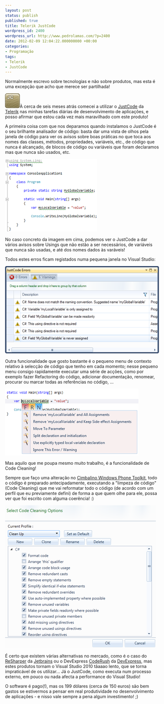 ```yaml
---
layout: post
status: publish
published: true
title: Telerik JustCode
wordpress_id: 2400
wordpress_url: http://www.pedrolamas.com/?p=2400
date: 2012-02-09 12:04:22.000000000 +00:00
categories:
- Programação
tags:
- Telerik
- JustCode
---
```

Normalmente escrevo sobre tecnologias e não sobre produtos, mas esta é uma excepção que acho que merece ser partilhada!

[![](/wp-content/uploads/2012/02/Telerik-JustCode.png "Telerik JustCode")](http://www.telerik.com/products/justcode.aspx)À cerca de seis meses atrás comecei a utilizar o [JustCode](http://www.telerik.com/products/justcode.aspx) da [Telerik](http://www.telerik.com) nas minhas tarefas diárias de desenvolvimento de aplicações, e posso afirmar que estou cada vez mais maravilhado com este produto!

A primeira coisa com que nos deparamos quando instalamos o JustCode é o seu brilhante analisador de código: basta dar uma vista de olhos pela janela de código para ver os avisos sobre boas práticas no que toca aos nomes das classes, métodos, propriedades, variáveis, etc., de código que nunca é alcançado, de blocos de código ou variáveis que foram declaramos mas que nunca são usados, etc.

![](/wp-content/uploads/2012/02/Telerik-JustCode-Code-Analysis.png "Telerik JustCode: Code Analysis")

No caso concreto da imagem em cima, podemos ver o JustCode a dar vários avisos sobre Usings que não estão a ser necessários, de variáveis que nunca são usadas, e até dos nomes dados às varáveis!

Todos estes erros ficam registados numa pequena janela no Visual Studio:

![](/wp-content/uploads/2012/02/Telerik-JustCode-Errors-Window.png "Telerik JustCode: Errors Window")

Outra funcionalidade que gosto bastante é o pequeno menu de contexto relativo à selecção de código que tenho em cada momento; nesse pequeno menu consigo rapidamente executar uma série de acções, como por exemplo fazer Refactoring do código, adicionar documentação, renomear, procurar ou marcar todas as referências no código, ...

![](/wp-content/uploads/2012/02/Telerik-JustCode-Context-Menu.png "Telerik JustCode: Context Menu")

Mas aquilo que me poupa mesmo muito trabalho, é a funcionalidade de Code Cleaning!

Sempre que faço uma alteração no [Cimbalino Windows Phone Toolkit](http://cimbalino.org), todo o código é preparado antecipadamente, executando a "limpeza de código" (Code Cleaning) que me vai reformatar todo o código (de acordo com um perfil que eu previamente defini) de forma a que quem olhe para ele, possa ver que foi escrito com alguma coerência! :)

![](/wp-content/uploads/2012/02/Telerik-JustCode-Code-Cleaning.png "Telerik JustCode: Code Cleaning")

É certo que existem várias alternativas no mercado, como é o caso do [ReSharper](http://www.jetbrains.com/resharper/) da [Jetbrains](http://www.jetbrains.com/) ou o DevExpress [CodeRush](http://devexpress.com/Products/Visual_Studio_Add-in/Coding_Assistance/) da [DevExpress](http://devexpress.com/), mas estes produtos tornam o Visual Studio 2010 tãaaao lento, que se torna impraticável de os utilizar... Já o JustCode, como executa num processo externo, em pouco ou nada afecta a performance do Visual Studio!

O software é pago(!), mas os 199 dólares (cerca de 150 euros) são bem gastos se estivermos a pensar em real produtividade no desenvolvimento de aplicações - e nisso vale sempre a pena algum investimento! ;)
